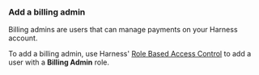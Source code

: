 ### Add a billing admin

Billing admins are users that can manage payments on your Harness account.

To add a billing admin, use Harness' [Role Based Access Control](/docs/platform/User-Management/add-users) to add a user with a **Billing Admin** role.
